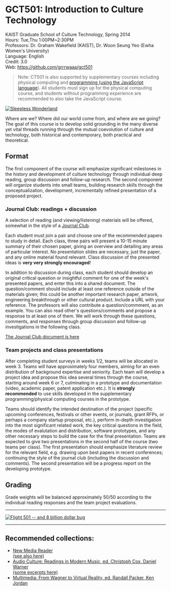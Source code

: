 # GCT501: Introduction to Culture Technology

KAIST Graduate School of Culture Technology, Spring 2014   
Hours: Tue,Thu 1:00PM~2:30PM   
Professors: Dr. Graham Wakefield (KAIST), Dr. Woon Seung Yeo (Ewha Women's University)   
Language: English   
Credit: 3.0   
Web: https://github.com/grrrwaaa/gct501

> Note: CT501 is also supported by supplementary courses including physical computing and [programming (using the JavaScript language](https://github.com/grrrwaaa/gct501/blob/master/js.md)). All students must sign up for the physical computing course, and students without programming experience are recommended to also take the JavaScript course.

[![Sleepless Wonderland](http://www.thisiscolossal.com/wp-content/uploads/2013/02/yang-1.jpg)](http://www.thisiscolossal.com/2013/02/yang-yongliang-silent-city/)

Where are we? Where did our world come from, and where are we going? The goal of this course is to develop solid grounding in the many diverse yet vital threads running through the mutual coevolution of culture and technology, both historical and contemporary, both practical and theoretical. 

## Format

The first component of the course will emphasize significant milestones in the history and development of culture technology through individual deep reading, group discussion and follow-up research. The second component will organize students into small teams, building research skills through the conceptualization, development, incrementally refined presentation of a proposed project.

### Journal Club: readings + discussion

A selection of reading (and viewing/listening) materials will be offered, somewhat in the style of a [Journal Club](http://en.wikipedia.org/wiki/Journal_club). 

Each student must join a pair and choose one of the recommended papers to study in detail. Each class, three pairs will present a 10-15 minute summary of their chosen paper, giving an overview and detailing any areas of particular interest. No presentation slides are necessary, just the paper, and any online material found relevant. Class discussion of the presented ideas is **very very strongly encouraged**!

In addition to discussion during class, each student should develop an original critical question or insightful comment for one of the week's presented papers, and enter this into a shared document. The question/comment should include at least one reference outside of the materials given; this could be another important research paper, artwork, engineering breakthrough or other cultural product. Include a URL with your reference. The professors will also contribute a question/commment, as an example. You can also read other's questions/comments and propose a response to at least one of them. We will work through these questions, comments, and responses through group discussion and follow-up investigations in the following class.

[The Journal Club document is here](https://docs.google.com/document/d/1Xmuvi_dneslJjM1Ouh25PDMaAgj8lcPhCNCjoFRK6Ds)

### Team projects and class presentations

After completing student surveys in weeks 1/2, teams will be allocated in week 3. Teams will have approximately four members, aiming for an even distribution of background expertise and seniority. Each team will develop a project idea and propose this idea several times through the course, starting around week 6 or 7, culminating in a prototype and documentation (video, academic paper, patent application etc.). It is **strongly recommended** to use skills developed in the supplementary programming/physical computing courses in the prototype.

Teams should identify the intended destination of the project (specific upcoming conferences, festivals or other events, or journals, grant RFPs, or perhaps a company startup proposal, etc.), perform in-depth investigation into the most significant related work, the key critical questions in the field, the modes of evalutation and distribution, software prototypes, and any other necessary steps to build the case for the final presentation. Teams are expected to give two presentations in the second half of the course (two teams per class). The first presentation should emphasize literature review for the relevant field, e.g. drawing upon best papers in recent conferences; continuing the style of the journal club (including the discussion and comments). The second presentation will be a progress report on the developing prototype. 

## Grading

Grade weights will be balanced approximately 50/50 according to the individual reading responses and the team project evaluations.

---

[![Flight 501 -- and 8 billion dollar bug](http://top-10-list.org/wp-content/uploads/2010/03/Ariane-5-Flight-501.jpg)](http://en.wikipedia.org/w/index.php?title=Ariane_5_Flight_501&redirect=no)

---

## Recommended collections: 

- [New Media Reader](http://www.newmediareader.com/)  
[(see also here)](http://www.manovich.net/vis242_winter_2006/New%20Media%20Reader%20all/)
- [Audio Culture: Readings in Modern Music, ed. Christoph Cox, Daniel Warner](http://thewire.co.uk/shop/books/audio_culture__readings_in_modern_music_-_christoph_cox_and_daniel_warner__eds__)   
[(some excerpts here)](http://www.arts.rpi.edu/public_html/century/eao12/Cox%20Warner%20Audio%20Culture.pdf)
- [Multimedia: From Wagner to Virtual Reality, ed. Randall Packer, Ken Jordan](http://www.w2vr.com/Book.html)
